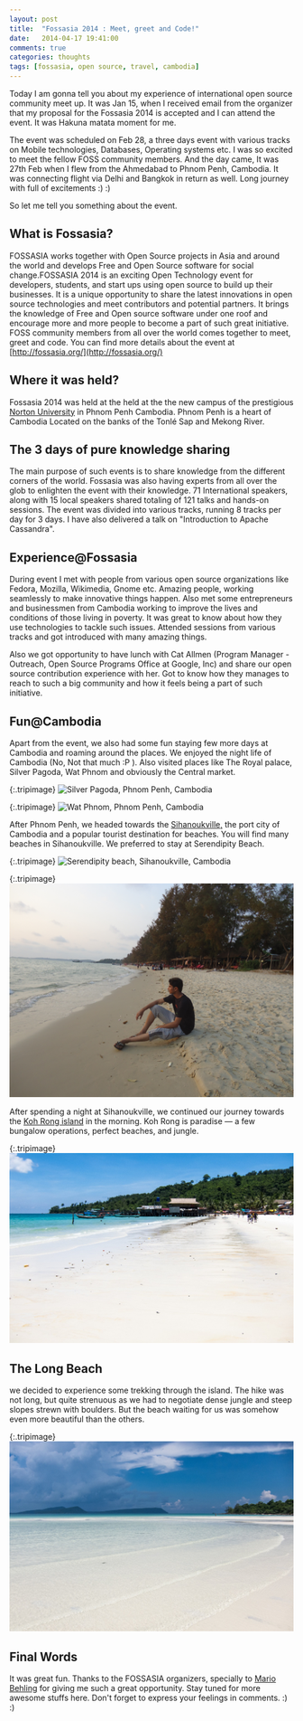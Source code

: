 ```yaml
---
layout: post
title:  "Fossasia 2014 : Meet, greet and Code!"
date:   2014-04-17 19:41:00
comments: true
categories: thoughts
tags: [fossasia, open source, travel, cambodia]
---
```


Today I am gonna tell you about my experience of international open source community meet up. It was Jan 15, when I received email from the organizer that my proposal for the Fossasia 2014 is accepted and I can attend the event. It was Hakuna matata moment for me. 

The event was scheduled on Feb 28, a three days event with various tracks on Mobile technologies, Databases, Operating systems etc. I was so excited to meet the fellow FOSS community members. And the day came, It was 27th Feb when I flew from the Ahmedabad to Phnom Penh, Cambodia. It was connecting flight via Delhi and Bangkok in return as well. Long journey with full of excitements :) :)

So let me tell you something about the event.

What is Fossasia?
----

FOSSASIA works together with Open Source projects in Asia and around the world and develops Free and Open Source software for social change.FOSSASIA 2014 is an exciting Open Technology event for developers, students, and start ups using open source to build up their businesses. It is a unique opportunity to share the latest innovations in open source technologies and meet contributors and potential partners.  It brings the knowledge of Free and Open source software under one roof and encourage more and more people to become a part of such great initiative. FOSS community members from all over the world comes together to meet, greet and code. You can find more details about the event at [http://fossasia.org/](http://fossasia.org/)

Where it was held?
----

Fossasia 2014 was held at the held at the the new campus of the prestigious [Norton University](http://norton-u.com/) in Phnom Penh Cambodia. Phnom Penh is a heart of Cambodia Located on the banks of the Tonlé Sap and Mekong River.

The 3 days of pure knowledge sharing
----

The main purpose of such events is to share knowledge from the different corners of the world. Fossasia was also having experts from all over the glob to enlighten the event with their knowledge. 71 International speakers, along with 15 local speakers shared totaling of 121 talks and hands-on sessions. The event was divided into various tracks, running 8 tracks per day for 3 days. I have also delivered a talk on "Introduction to Apache Cassandra".

Experience@Fossasia
----

During event I met with people from various open source organizations like Fedora, Mozilla, Wikimedia, Gnome etc. Amazing people, working seamlessly to make innovative things happen. Also met some entrepreneurs and businessmen from Cambodia working to improve the lives and conditions of those living in poverty. It was great to know about how they use technologies to tackle such issues. Attended sessions from various tracks and got introduced with many amazing things.

Also we got opportunity to have lunch with Cat Allmen (Program Manager - Outreach, Open Source Programs Office at Google, Inc) and share our open source contribution experience with her. Got to know how they manages to reach to such a big community and how it feels being a part of such initiative.

Fun@Cambodia
----

Apart from the event, we also had some fun staying few more days at Cambodia and roaming around the places. We enjoyed the night life of Cambodia (No, Not that much :P ). Also visited places like The Royal palace, Silver Pagoda, Wat Phnom and obviously the Central market.


{:.tripimage}
![Silver Pagoda, Phnom Penh, Cambodia](/assets/img/silver-pagoda.jpg)

{:.tripimage}
![Wat Phnom, Phnom Penh, Cambodia](/assets/img/wat-phnom.jpg)

After Phnom Penh, we headed towards the [Sihanoukville,](http://en.wikipedia.org/wiki/Sihanoukville) the port city of Cambodia and a popular tourist destination for beaches. You will find many beaches in Sihanoukville. We preferred to stay at Serendipity Beach.

{:.tripimage}
![Serendipity beach, Sihanoukville, Cambodia](/assets/img/serendipity.jpg)

{:.tripimage}
![Otres Beach, Sihanoukville, Cambodia.](/assets/img/otres.jpg)

After spending a night at Sihanoukville, we continued our journey towards the [Koh Rong island](http://en.wikipedia.org/wiki/Koh_Rong) in the morning. Koh Rong is paradise — a few bungalow operations, perfect beaches, and jungle.

{:.tripimage}
![Koh Rong Island, Cambodia](/assets/img/kohrong.jpg)

The Long Beach
----

we decided to experience some trekking through the island. The hike was not long, but quite strenuous as we had to negotiate dense jungle and steep slopes strewn with boulders. But the beach waiting for us was somehow even more beautiful than the others.

{:.tripimage}
![Long Beach, Koh Rong Island, Cambodia](/assets/img/longbeach.jpg)

Final Words
----

It was great fun. Thanks to the FOSSASIA organizers, specially to [Mario Behling](http://www.mariobehling.de) for giving me such a great opportunity. Stay tuned for more awesome stuffs here. Don't forget to express your feelings in comments. :) :)

